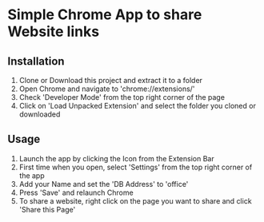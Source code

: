 # Simple Chrome App to share Website links

## Installation
1. Clone or Download this project and extract it to a folder
2. Open Chrome and navigate to 'chrome://extensions/'
3. Check 'Developer Mode' from the top right corner of the page
4. Click on 'Load Unpacked Extension' and select the folder you cloned or downloaded

## Usage
1. Launch the app by clicking the Icon from the Extension Bar
2. First time when you open, select 'Settings' from the top right corner of the app
3. Add your Name and set the 'DB Address' to 'office'
3. Press 'Save' and relaunch Chrome
4. To share a website, right click on the page you want to share and click 'Share this Page'
